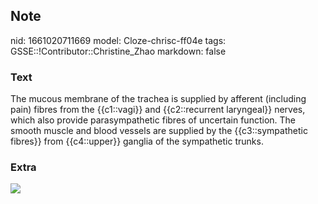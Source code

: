 ## Note
nid: 1661020711669
model: Cloze-chrisc-ff04e
tags: GSSE::!Contributor::Christine_Zhao
markdown: false

### Text
<div>
  <div>
    <div>
      The mucous membrane of the trachea is supplied by afferent
      (including pain) fibres from the {{c1::vagi}} and
      {{c2::recurrent laryngeal}} nerves, which also provide
      parasympathetic fibres of uncertain function. The smooth
      muscle and blood vessels are supplied by the
      {{c3::sympathetic fibres}} from {{c4::upper}} ganglia of the
      sympathetic trunks.
    </div>
  </div>
</div>

### Extra
<img src="Screen%20Shot%202021-06-03%20at%203.37.30%20pm.png">
